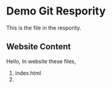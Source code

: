 # Demo Git Respority

This is the file in the respority.

## Website Content

Hello, In website these files,
1. index.html
2.